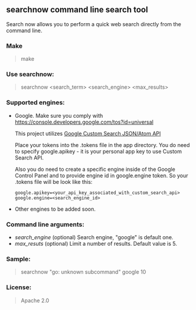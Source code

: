 ## searchnow command line search tool
Search now allows you to perform a quick web search directly from the command line. 

### Make
> make

### Use searchnow:
> searchnow <search_term> <search_engine> <max_results>

### Supported engines:
- Google. Make sure you comply with https://console.developers.google.com/tos?id=universal
  
  This project utilizes [Google Custom Search JSON/Atom API](https://developers.google.com/custom-search/json-api/v1/overview)
  
  Place your tokens into the .tokens file in the app directory. You do need to specify google.apikey - it is your personal app key to use Custom Search API.
  
  Also you do need to create a specific engine inside of the Google Control Panel and to provide engine id in google.engine token.
  So your .tokens file will be look like this:
  ````
  google.apikey=<your_api_key_associated_with_custom_search_api>
  google.engine=<search_engine_id>
  ````
  
- Other engines to be added soon.

### Command line arguments:
- *search_engine* (optional)   Search engine, "google" is default one.
- *max_resuts* (optional)      Limit a number of results. Default value is 5.  

### Sample:
> searchnow "go: unknown subcommand" google 10

### License:
> Apache 2.0
                                        
